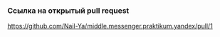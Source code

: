 ### Ссылка на открытый pull request
https://github.com/Nail-Ya/middle.messenger.praktikum.yandex/pull/1
